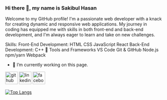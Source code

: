 ### Hi there 👋, my name is Sakibul Hasan
Welcome to my GitHub profile! I'm a passionate web developer with a knack for creating dynamic and responsive web applications. My journey in coding has equipped me with skills in both front-end and back-end development, and I'm always eager to learn and take on new challenges.

Skills:  Front-End Development:  HTML CSS JavaScript React Back-End Development:  C++ 🔧 Tools and Frameworks VS Code Git & GitHub Node.js npm/yarn Webpack

- 🔭 I’m currently working on this page. 


[<img src='https://cdn.jsdelivr.net/npm/simple-icons@3.0.1/icons/github.svg' alt='github' height='40'>](https://github.com/Sakib928)  [<img src='https://cdn.jsdelivr.net/npm/simple-icons@3.0.1/icons/linkedin.svg' alt='linkedin' height='40'>](https://www.linkedin.com/in/https://www.linkedin.com/in/sakib928//)  [<img src='https://cdn.jsdelivr.net/npm/simple-icons@3.0.1/icons/facebook.svg' alt='facebook' height='40'>](https://www.facebook.com/https://www.facebook.com/profile.php?id=100015372973302)  

[![Top Langs](https://github-readme-stats.vercel.app/api/top-langs/?username=Sakib928)](https://github.com/anuraghazra/github-readme-stats)

